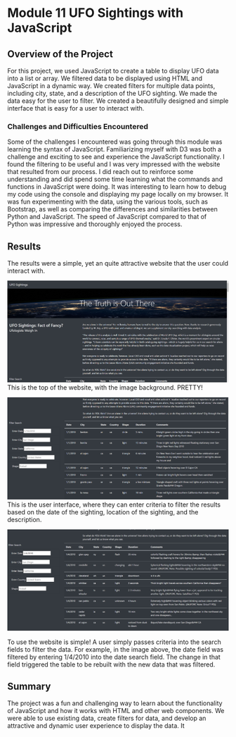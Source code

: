 # Module 11 UFO Sightings with JavaScript

## Overview of the Project
For this project, we used JavaScript to create a table to display UFO data into a list or array. We filtered data to be displayed using HTML and JavaScript in a dynamic way. We created filters for multiple data points, including city, state, and a description of the UFO sighting. We made the data easy for the user to filter. We created a beautifully designed and simple interface that is easy for a user to interact with. 

### Challenges and Difficulties Encountered

Some of the challenges I encountered was going through this module was learning the syntax of JavaScript. Familiarizing myself with D3 was both a challenge and exciting to see and experience the JavaScript functionality. I found the filtering to be useful and I was very impressed with the website that resulted from our process. I did reach out to reinforce some understanding and did spend some time learning what the commands and functions in JavaScript were doing. It was interesting to learn how to debug my code using the console and displaying my page locally on my browser. It was fun experimenting with the data, using the various tools, such as Bootstrap, as well as comparing the differences and similarities between Python and JavaScript. The speed of JavaScript compared to that of Python was impressive and thoroughly enjoyed the process. 


## Results

The results were a simple, yet an quite attractive website that the user could interact with. 

!['UFO webpage'](https://github.com/lllohr/UFO/blob/24fb02b26f4cdc550f8579e35053658d8dad0ce2/images/UFO_top.png)
This is the top of the website, with the image background. PRETTY! 

!['User Interface'](https://github.com/lllohr/UFO/blob/24fb02b26f4cdc550f8579e35053658d8dad0ce2/images/UFO_filter.png)
This is the user interface, where they can enter criteria to filter the results based on the date of the sighting, location of the sighting, and the description. 

!['Filtered Results'](https://github.com/lllohr/UFO/blob/24fb02b26f4cdc550f8579e35053658d8dad0ce2/images/UFO_filtered_results.png)

To use the website is simple! A user simply passes criteria into the search fields to filter the data. For example, in the image above, the date field was filtered by entering 1/4/2010 into the date search field. The change in that field triggered the table to be rebuilt with the new data that was filtered. 

## Summary

The project was a fun and challenging way to learn about the functionality of JavaScript and how it works with HTML and other web components. We were able to use existing data, create filters for data, and develop an attractive and dynamic user experience to display the data. It 






